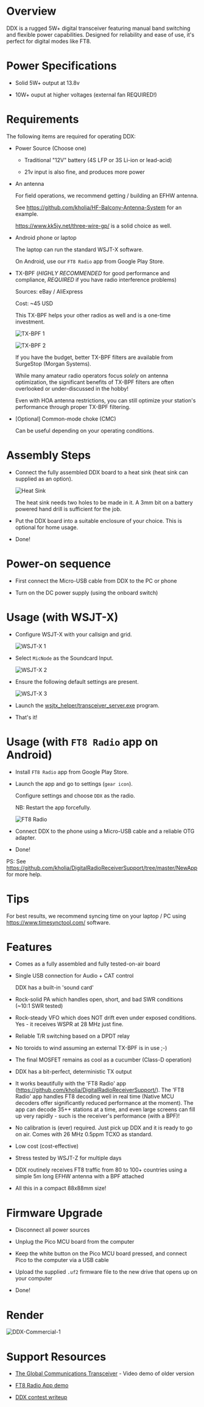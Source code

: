 # Overview

DDX is a rugged 5W+ digital transceiver featuring manual band switching and
flexible power capabilities. Designed for reliability and ease of use, it's
perfect for digital modes like FT8.

# Power Specifications

- Solid 5W+ output at 13.8v

- 10W+ ouput at higher voltages (external fan REQUIRED!)

# Requirements

The following items are required for operating DDX:

- Power Source (Choose one)

  - Traditional "12V" battery (4S LFP or 3S Li-ion or lead-acid)

  - 21v input is also fine, and produces more power

- An antenna

  For field operations, we recommend getting / building an EFHW antenna.

  See https://github.com/kholia/HF-Balcony-Antenna-System for an example.

  https://www.kk5jy.net/three-wire-gp/ is a solid choice as well.

- Android phone or laptop

  The laptop can run the standard WSJT-X software.

  On Android, use our `FT8 Radio` app from Google Play Store.

- TX-BPF (*HIGHLY RECOMMENDED* for good performance and compliance, *REQUIRED* if you have radio interference problems)

  Sources: eBay / AliExpress

  Cost: ~45 USD

  This TX-BPF helps your other radios as well and is a one-time investment.

  ![TX-BPF 1](./Pictures/BPF-1-reduced.png)

  ![TX-BPF 2](./Pictures/BPF-28-1-reduced.png)

  If you have the budget, better TX-BPF filters are available from SurgeStop
  (Morgan Systems).

  While many amateur radio operators focus *solely* on antenna optimization,
  the significant benefits of TX-BPF filters are often overlooked or
  under-discussed in the hobby!

  Even with HOA antenna restrictions, you can still optimize your station's
  performance through proper TX-BPF filtering.

- [Optional] Common-mode choke (CMC)

  Can be useful depending on your operating conditions.

# Assembly Steps

- Connect the fully assembled DDX board to a heat sink (heat sink can supplied
  as an option).

  ![Heat Sink](./screenshots/heat-sink-reduced.jpg)


  The heat sink needs two holes to be made in it. A 3mm bit on a battery
  powered hand drill is sufficient for the job.

- Put the DDX board into a suitable enclosure of your choice. This is optional
  for home usage.

- Done!

# Power-on sequence

- First connect the Micro-USB cable from DDX to the PC or phone

- Turn on the DC power supply (using the onboard switch)

# Usage (with WSJT-X)

* Configure WSJT-X with your callsign and grid.

  ![WSJT-X 1](./screenshots/WSJTX-1.png)

* Select `MicNode` as the Soundcard Input.

  ![WSJT-X 2](./screenshots/WSJTX-2.png)

* Ensure the following default settings are present.

  ![WSJT-X 3](./screenshots/WSJTX-Settings-3.png)

* Launch the [wsjtx_helper/transceiver_server.exe](https://github.com/kholia/DDX/raw/refs/heads/master/wsjtx_helper/transceiver_server.exe) program.

* That's it!

# Usage (with `FT8 Radio` app on Android)

* Install `FT8 Radio` app from Google Play Store.

* Launch the app and go to settings (`gear icon`).

  Configure settings and choose `DDX` as the radio.

  NB: Restart the app forcefully.

  ![FT8 Radio](./screenshots/app-reduced.jpg)

* Connect DDX to the phone using a Micro-USB cable and a reliable OTG adapter.

* Done!

PS: See https://github.com/kholia/DigitalRadioReceiverSupport/tree/master/NewApp for more help.

# Tips

For best results, we recommend syncing time on your laptop / PC using
https://www.timesynctool.com/ software.

# Features

- Comes as a fully assembled and fully tested-on-air board

- Single USB connection for Audio + CAT control

  DDX has a built-in 'sound card'

- Rock-solid PA which handles open, short, and bad SWR conditions (~10:1 SWR
  tested)

- Rock-steady VFO which does NOT drift even under exposed conditions. Yes - it
  receives WSPR at 28 MHz just fine.

- Reliable T/R switching based on a DPDT relay

- No toroids to wind assuming an external TX-BPF is in use ;-)

- The final MOSFET remains as cool as a cucumber (Class-D operation)

- DDX has a bit-perfect, deterministic TX output

- It works beautifully with the 'FT8 Radio' app
  (https://github.com/kholia/DigitalRadioReceiverSupport/). The 'FT8 Radio' app
  handles FT8 decoding well in real time (Native MCU decoders offer significantly
  reduced performance at the moment). The app can decode 35++ stations at a time,
  and even large screens can fill up very rapidly - such is the receiver's
  performance (with a BPF)!

- No calibration is (ever) required. Just pick up DDX and it is ready to go on
  air. Comes with 26 MHz 0.5ppm TCXO as standard.

- Low cost (cost-effective)

- Stress tested by WSJT-Z for multiple days

- DDX routinely receives FT8 traffic from 80 to 100+ countries using a simple
  5m long EFHW antenna with a BPF attached

- All this in a compact 88x88mm size!

# Firmware Upgrade

- Disconnect all power sources

- Unplug the Pico MCU board from the computer

- Keep the white button on the Pico MCU board pressed, and connect Pico to the
  computer via a USB cable

- Upload the supplied `.uf2` firmware file to the new drive that opens up on
  your computer

- Done!

# Render

![DDX-Commercial-1](./screenshots/DDX-Commercial-7.png)

# Support Resources

- [The Global Communications Transceiver](https://www.youtube.com/watch?v=b82O-rVQVpk) - Video demo of older version

- [FT8 Radio App demo](https://www.youtube.com/watch?v=OX8Knu0yh6M)

- [DDX contest writeup](https://www.electronicwings.com/users/DhiruKholia/projects/4382/global-communications-transceiver)
